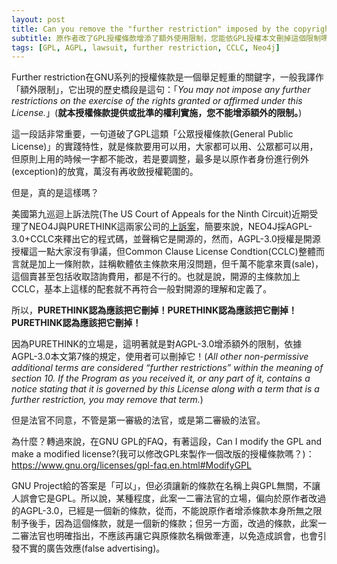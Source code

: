 ```yaml
---
layout: post
title: Can you remove the "further restriction" imposed by the copyright holder itself under a "modified" GPL license?
subtitle: 原作者改了GPL授權條款增添了額外使用限制，您能依GPL授權本文刪掉這個限制嗎？
tags: [GPL, AGPL, lawsuit, further restriction, CCLC, Neo4j]
---
```


Further restriction在GNU系列的授權條款是一個舉足輕重的關鍵字，一般我譯作「額外限制」，它出現的歷史橋段是這句：「_You may not impose any further restrictions on the exercise of the rights granted or affirmed under this License._」(**就本授權條款提供或批準的權利實施，您不能增添額外的限制。**)

這一段話非常重要，一句道破了GPL這類「公眾授權條款(General Public License)」的實踐特性，就是條款要用可以用，大家都可以用、公眾都可以用，但原則上用的時候一字都不能改，若是要調整，最多是以原作者身份進行例外(exception)的放寬，萬沒有再收斂授權範圍的。

但是，真的是這樣嗎？

美國第九巡迴上訴法院(The US Court of Appeals for the Ninth Circuit)近期受理了NEO4J與PURETHINK這兩家公司的[上訴案](https://storage.courtlistener.com/recap/gov.uscourts.cand.335295/gov.uscourts.cand.335295.140.0.pdf)，簡要來說，NEO4J採AGPL-3.0+CCLC來釋出它的程式碼，並聲稱它是開源的，然而，AGPL-3.0授權是開源授權這一點大家沒有爭議，但Common Clause License Condtion(CCLC)整體而言就是加上一條附款，註稱軟體依主條款來用沒問題，但千萬不能拿來賣(sale)，這個賣甚至包括收取諮詢費用，都是不行的。也就是說，開源的主條款加上CCLC，基本上這樣的配套就不再符合一般對開源的理解和定義了。

所以，**PURETHINK認為應該把它刪掉！PURETHINK認為應該把它刪掉！PURETHINK認為應該把它刪掉！**

因為PURETHINK的立場是，這明著就是對AGPL-3.0增添額外的限制，依據AGPL-3.0本文第7條的規定，使用者可以刪掉它！(_All other non-permissive additional terms are considered “further restrictions” within the meaning of section 10. If the Program as you received it, or any part of it, contains a notice stating that it is governed by this License along with a term that is a further restriction, you may remove that term._)

但是法官不同意，不管是第一審級的法官，或是第二審級的法官。

為什麼？轉過來說，在GNU GPL的FAQ，有著這段，Can I modify the GPL and make a modified license?(我可以修改GPL來製作一個改版的授權條款嗎？)：https://www.gnu.org/licenses/gpl-faq.en.html#ModifyGPL

GNU Project給的答案是「可以」，但必須讓新的條款在名稱上與GPL無關，不讓人誤會它是GPL。所以說，某種程度，此案一二審法官的立場，偏向於原作者改過的AGPL-3.0，已經是一個新的條款，從而，不能說原作者增添條款本身所無之限制予後手，因為這個條款，就是一個新的條款；但另一方面，改過的條款，此案一二審法官也明確指出，不應該再讓它與原條款名稱做牽連，以免造成誤會，也會引發不實的廣告效應(false advertising)。